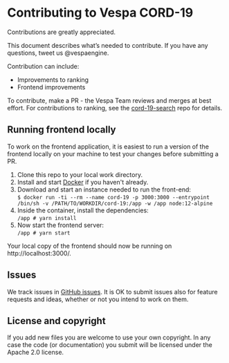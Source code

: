 <!-- Copyright Yahoo. Licensed under the terms of the Apache 2.0 license. See LICENSE in the project root. -->
# Contributing to Vespa CORD-19

Contributions are greatly appreciated.

This document describes what’s needed to contribute.
If you have any questions, tweet us @vespaengine.

Contribution can include:
* Improvements to ranking
* Frontend improvements

To contribute, make a PR - the Vespa Team reviews and merges at best effort.
For contributions to ranking, 
see the [cord-19-search](https://github.com/vespa-cloud/cord-19-search) repo for details.

## Running frontend locally
To work on the frontend application, it is easiest to run a version of the frontend
locally on your machine to test your changes before submitting a PR. 
1. Clone this repo to your local work directory.
1. Install and start [Docker](https://www.docker.com/products/docker-desktop) if you haven't already.
1. Download and start an instance needed to run the front-end: \
`$ docker run -ti --rm --name cord-19 -p 3000:3000 --entrypoint /bin/sh -v /PATH/TO/WORKDIR/cord-19:/app -w /app node:12-alpine`
1. Inside the container, install the dependencies: \
`/app # yarn install`
1. Now start the frontend server: \
`/app # yarn start`

Your local copy of the frontend should now be running on http://localhost:3000/.

## Issues
We track issues in [GitHub issues](https://github.com/vespa-engine/cord-19/issues).
It is OK to submit issues also for feature requests and ideas,
whether or not you intend to work on them.

## License and copyright
If you add new files you are welcome to use your own copyright.
In any case the code (or documentation) you submit will be licensed
under the Apache 2.0 license.
